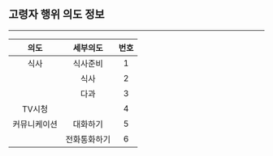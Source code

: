 ## 고령자 행위 의도 정보
------------------------------------------------------------------------------
|    의도     |   세부의도   |번호|
|:----------:|:------------:|:---:|
|식사|식사준비|1|
||식사|2|
||다과|3|
|TV시청||4|
|커뮤니케이션|대화하기|5|
||전화통화하기|6|
